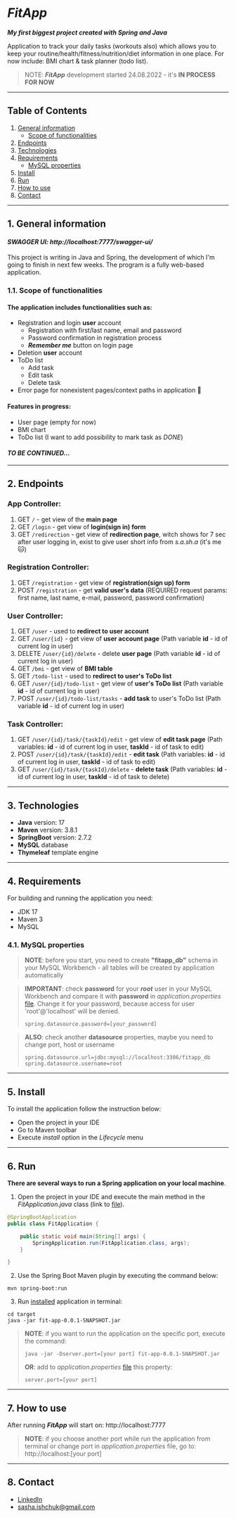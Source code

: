 # *FitApp*

***My first biggest project created with Spring and Java***

Application to track your daily tasks (workouts also) which allows you to 
keep your routine/health/fitness/nutrition/diet information in one place. 
For now include: BMI chart & task planner (todo list).

> NOTE: ***FitApp*** development started 24.08.2022 - it's **IN PROCESS FOR NOW**

---

## Table of Contents
1. [General information](#1-general-information)
   - [Scope of functionalities](#11-scope-of-functionalities)
2. [Endpoints](#2-endpoints)
3. [Technologies](#3-technologies)
4. [Requirements](#4-requirements)
   - [MySQL properties](#41-mysql-properties)
5. [Install](#5-install)
6. [Run](#6-run)
7. [How to use](#7-how-to-use)
8. [Contact](#8-contact)
---

## 1. General information

#### *SWAGGER UI: http://localhost:7777/swagger-ui/*

This project is writing in Java and Spring,
the development of which I'm going to finish in next few weeks. 
The program is a fully web-based application.

### 1.1. Scope of functionalities

#### The application includes functionalities such as:
* Registration and login **user** account
   * Registration with first/last name, email and password
   * Password confirmation in registration process
   * ***Remember me*** button on login page
* Deletion **user** account
* ToDo list
    * Add task
    * Edit task
    * Delete task
* Error page for nonexistent pages/context paths in application :ghost:

#### Features in progress:
* User page (empty for now)
* BMI chart
* ToDo list (I want to add possibility to mark task as *DONE*)

####  *TO BE CONTINUED...*

---
## 2. Endpoints
### App Controller:
1. GET ```/``` - get view of the **main page**
2. GET ```/login``` - get view of **login(sign in) form**
3. GET ```/redirection``` - get view of **redirection page**, witch shows for 7 sec 
after user logging in, exist to give user short info from *s.a.sh.a* (it's me :cat:)

### Registration Controller:
1. GET ```/registration``` - get view of **registration(sign up) form**
2. POST ```/registration``` - get **valid user's data** (REQUIRED request params: first name, 
last name, e-mail, password, password confirmation)

### User Controller:
1. GET ```/user``` - used to **redirect to user account**
2. GET ```/user/{id}``` - get view of **user account page** (Path variable **id** - 
id of current log in user)
3. DELETE ```/user/{id}/delete``` - delete **user page** (Path variable **id** -
id of current log in user)
4. GET ```/bmi``` - get view of **BMI table**
5. GET ```/todo-list``` - used to **redirect to user's ToDo list**
6. GET ```/user/{id}/todo-list``` - get view of **user's ToDo list** (Path variable **id** -
id of current log in user)
7. POST ```/user/{id}/todo-list/tasks``` - **add task** to user's ToDo list (Path variable **id** -
id of current log in user)

### Task Controller:
1. GET ```/user/{id}/task/{taskId}/edit``` - get view of **edit task page** (Path variables: **id** -
id of current log in user, **taskId** - id of task to edit)
2. POST ```/user/{id}/task/{taskId}/edit``` - **edit task** (Path variables: **id** -
id of current log in user, **taskId** - id of task to edit)
3. GET ```/user/{id}/task/{taskId}/delete``` - **delete task** (Path variables: **id** -
   id of current log in user, **taskId** - id of task to delete)
---

## 3. Technologies
* **Java** version: 17
* **Maven** version: 3.8.1
* **SpringBoot** version: 2.7.2
* **MySQL** database 
* **Thymeleaf** template engine
---

## 4. Requirements
For building and running the application you need:
* JDK 17
* Maven 3
* MySQL

### 4.1. MySQL properties
> **NOTE**: before you start, you need to create **"fitapp_db"** schema in your 
> MySQL Workbench - all tables will be created by application automatically

> **IMPORTANT**: check **password** for your ***root*** user in your MySQL Workbench
> and compare it with **password** in *application.properties* 
> [file](src/main/resources/application.properties). Change it for your password, 
> because access for user 'root'@'localhost' will be denied.
>
>```shell
>spring.datasource.password=[your_password]
>```

>**ALSO**: check another **datasource** properties, maybe you need to change port,
> host or username
>```shell
>spring.datasource.url=jdbc:mysql://localhost:3306/fitapp_db
>spring.datasource.username=root
>```
---

## 5. Install
To install the application follow the instruction below:
* Open the project in your IDE
* Go to Maven toolbar
* Execute *install* option in the *Lifecycle* menu
---

## 6. Run

**There are several ways to run a Spring application on your local machine**.
1. Open the project in your IDE and execute the main method in the *FitApplication.java* class
   (link to [file](src/main/java/com/sasha/fitapp/FitApplication.java)).

```java
@SpringBootApplication
public class FitApplication {

    public static void main(String[] args) {
        SpringApplication.run(FitApplication.class, args);
    }

}
```

2. Use the Spring Boot Maven plugin by executing the command below:

```shell
mvn spring-boot:run
```

3. Run [installed](#4-install) application in terminal:

```shell
cd target
java -jar fit-app-0.0.1-SNAPSHOT.jar
```

>**NOTE**: if you want to run the application on the specific port,
> execute the command:
> ```shell
> java -jar -Dserver.port=[your port] fit-app-0.0.1-SNAPSHOT.jar
> ```
> **OR**: add to *application.properties* [file](src/main/resources/application.properties)
> this property:
> ```shell
> server.port=[your port]
> ```
---

## 7. How to use
After running ***FitApp*** will start on:
http://localhost:7777

>**NOTE**: if you choose another port while run the application
> from terminal or change port in *application.properties* file,
> go to: http://localhost:[your port]
---

## 8. Contact
* [LinkedIn](https://www.linkedin.com/in/sasha-ishchuk/)
* sasha.ishchuk@gmail.com
